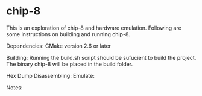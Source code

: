 # chip-8
This is an exploration of chip-8 and hardware emulation. Following 
are some instructions on building and running chip-8.

Dependencies:
CMake version 2.6 or later

Building:
Running the build.sh script should be sufucient to build the project.
The binary chip-8 will be placed in the build folder.

Hex Dump
Disassembling:
Emulate:

Notes:


